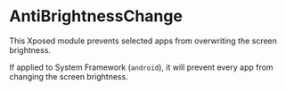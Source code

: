 # AntiBrightnessChange

This Xposed module prevents selected apps from overwriting the screen brightness.

If applied to System Framework (`android`),
it will prevent every app from changing the screen brightness.
